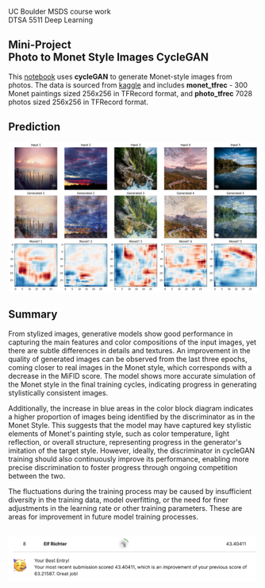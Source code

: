 UC Boulder MSDS course work <br>
DTSA 5511 Deep Learning <br>

## Mini-Project <br> Photo to Monet Style Images CycleGAN

This [notebook](https://github.com/elfchildRichter/Monet_Style_Images_CycleGAN) uses **cycleGAN** to generate Monet-style images from photos. The data is sourced from [kaggle](https://www.kaggle.com/competitions/gan-getting-started) and includes **monet_tfrec** - 300 Monet paintings sized 256x256 in TFRecord format, and **photo_tfrec** 7028 photos sized 256x256 in TFRecord format.


## Prediction

<img src='pic/photo_monet.png' width=700>


## Summary

From stylized images, generative models show good performance in capturing the main features and color compositions of the input images, yet there are subtle differences in details and textures. An improvement in the quality of generated images can be observed from the last three epochs, coming closer to real images in the Monet style, which corresponds with a decrease in the MiFID score. The model shows more accurate simulation of the Monet style in the final training cycles, indicating progress in generating stylistically consistent images.

Additionally, the increase in blue areas in the color block diagram indicates a higher proportion of images being identified by the discriminator as in the Monet Style. This suggests that the model may have captured key stylistic elements of Monet's painting style, such as color temperature, light reflection, or overall structure, representing progress in the generator's imitation of the target style. However, ideally, the discriminator in cycleGAN training should also continuously improve its performance, enabling more precise discrimination to foster progress through ongoing competition between the two.

The fluctuations during the training process may be caused by insufficient diversity in the training data, model overfitting, or the need for finer adjustments in the learning rate or other training parameters. These are areas for improvement in future model training processes.

<br>

<img src='pic/kaggle_entry.png' width=500>